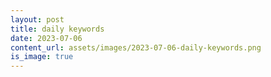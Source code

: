```yaml
---
layout: post
title: daily keywords
date: 2023-07-06
content_url: assets/images/2023-07-06-daily-keywords.png
is_image: true
---
```

